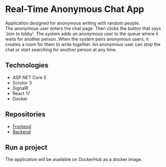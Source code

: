 # Real-Time Anonymous Chat App
Application designed for anonymous writing with random people.  
The anonymous user enters the chat page. Then clicks the button that says 'Join to lobby'. The system adds an anonymous user to the queue where it waits for another person. When the system pairs anonymous users, it creates a room for them to write together. An anonymous user can stop the chat or start searching for another person at any time.

## Technologies
* ASP.NET Core 5
* Scrutor 3
* SignalR
* React 17
* Docker

## Repositories
* [Frontend](https://github.com/adimiko/ChatApp.Frontend)  
* [Backend](https://github.com/adimiko/ChatApp.Backend)

## Run a project
The application will be available on DockerHub as a docker image.
